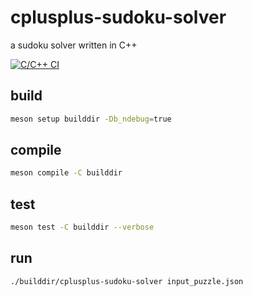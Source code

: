 # cplusplus-sudoku-solver
a sudoku solver written in C++

[![C/C++ CI](https://github.com/intrepion/cplusplus-sudoku-solver/actions/workflows/c-cpp.yml/badge.svg?branch=main)](https://github.com/intrepion/cplusplus-sudoku-solver/actions/workflows/c-cpp.yml)

## build

```bash
meson setup builddir -Db_ndebug=true
```

## compile

```bash
meson compile -C builddir
```

## test

```bash
meson test -C builddir --verbose
```

## run

```bash
./builddir/cplusplus-sudoku-solver input_puzzle.json
```
